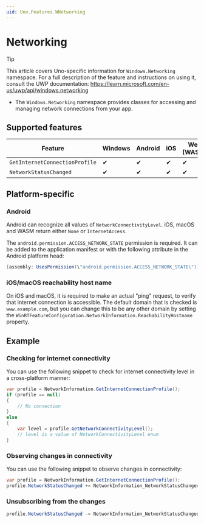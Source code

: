 ```yaml
---
uid: Uno.Features.WNetworking
---
```


# Networking

> [!TIP]
> This article covers Uno-specific information for `Windows.Networking` namespace. For a full description of the feature and instructions on using it, consult the UWP documentation: https://learn.microsoft.com/en-us/uwp/api/windows.networking

* The `Windows.Networking` namespace provides classes for accessing and managing network connections from your app.

## Supported features

| Feature                        | Windows | Android | iOS | Web (WASM) | macOS | Linux (Skia) | Win 7 (Skia) |
|--------------------------------|---------|---------|-----|------------|-------|--------------|--------------|
| `GetInternetConnectionProfile` | ✔       | ✔       | ✔   | ✔          | ✔     | ✔            | ✔            |
| `NetworkStatusChanged`         | ✔       | ✔       | ✔   | ✔          | ✔     | ✔            | ✔            |

## Platform-specific

### Android

Android can recognize all values of `NetworkConnectivityLevel`. iOS, macOS and WASM return either `None` or `InternetAccess`.

The `android.permission.ACCESS_NETWORK_STATE` permission is required. It can be added to the application manifest or with the following attribute in the Android platform head:

```csharp
[assembly: UsesPermission(\"android.permission.ACCESS_NETWORK_STATE\")]
```

### iOS/macOS reachability host name

On iOS and macOS, it is required to make an actual "ping" request, to verify that internet connection is accessible. The default domain that is checked is `www.example.com`, but you can change this to be any other domain by setting the `WinRTFeatureConfiguration.NetworkInformation.ReachabilityHostname` property.

## Example

### Checking for internet connectivity

You can use the following snippet to check for internet connectivity level in a cross-platform manner:

``` C#
var profile = NetworkInformation.GetInternetConnectionProfile();
if (profile == null)
{
    // No connection
}
else
{
    var level = profile.GetNetworkConnectivityLevel();
    // level is a value of NetworkConnectivityLevel enum
}
```

### Observing changes in connectivity

You can use the following snippet to observe changes in connectivity:

``` C#
var profile = NetworkInformation.GetInternetConnectionProfile();
profile.NetworkStatusChanged += NetworkInformation_NetworkStatusChanged;
```

### Unsubscribing from the changes

``` C#
profile.NetworkStatusChanged -= NetworkInformation_NetworkStatusChanged;
```
